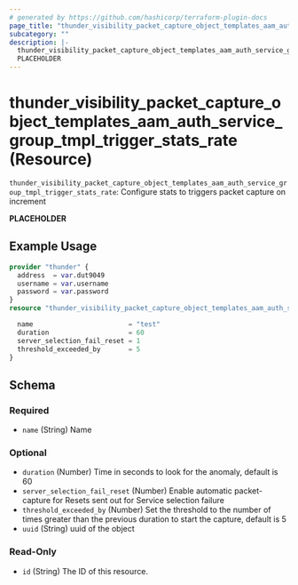 ```yaml
---
# generated by https://github.com/hashicorp/terraform-plugin-docs
page_title: "thunder_visibility_packet_capture_object_templates_aam_auth_service_group_tmpl_trigger_stats_rate Resource - terraform-provider-thunder"
subcategory: ""
description: |-
  thunder_visibility_packet_capture_object_templates_aam_auth_service_group_tmpl_trigger_stats_rate: Configure stats to triggers packet capture on increment
  PLACEHOLDER
---
```


# thunder_visibility_packet_capture_object_templates_aam_auth_service_group_tmpl_trigger_stats_rate (Resource)

`thunder_visibility_packet_capture_object_templates_aam_auth_service_group_tmpl_trigger_stats_rate`: Configure stats to triggers packet capture on increment

__PLACEHOLDER__

## Example Usage

```terraform
provider "thunder" {
  address  = var.dut9049
  username = var.username
  password = var.password
}
resource "thunder_visibility_packet_capture_object_templates_aam_auth_service_group_tmpl_trigger_stats_rate" "thunder_visibility_packet_capture_object_templates_aam_auth_service_group_tmpl_trigger_stats_rate" {

  name                        = "test"
  duration                    = 60
  server_selection_fail_reset = 1
  threshold_exceeded_by       = 5
}
```

<!-- schema generated by tfplugindocs -->
## Schema

### Required

- `name` (String) Name

### Optional

- `duration` (Number) Time in seconds to look for the anomaly, default is 60
- `server_selection_fail_reset` (Number) Enable automatic packet-capture for Resets sent out for Service selection failure
- `threshold_exceeded_by` (Number) Set the threshold to the number of times greater than the previous duration to start the capture, default is 5
- `uuid` (String) uuid of the object

### Read-Only

- `id` (String) The ID of this resource.


